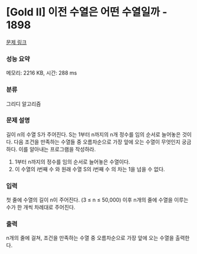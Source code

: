 # [Gold II] 이전 수열은 어떤 수열일까 - 1898 

[문제 링크](https://www.acmicpc.net/problem/1898) 

### 성능 요약

메모리: 2216 KB, 시간: 288 ms

### 분류

그리디 알고리즘

### 문제 설명

<p>길이 n의 수열 S가 주어진다. S는 1부터 n까지의 n개 정수를 임의 순서로 늘어놓은 것이다. 다음 조건을 만족하는 수열들 중 오름차순으로 가장 앞에 오는 수열이 무엇인지 궁금하다. 이를 알아내는 프로그램을 작성하라.</p>

<ol>
	<li>1부터 n까지의 정수를 임의 순서로 늘어놓은 수열이다.</li>
	<li>이 수열의 i번째 수 와 원래 수열 S의 i번째 수 의 차는 1을 넘을 수 없다.</li>
</ol>

### 입력 

 <p>첫 줄에 수열의 길이 n이 주어진다. (3 ≤ n ≤ 50,000) 이후 n개의 줄에 수열을 이루는 수가 한 개씩 차례대로 주어진다.</p>

### 출력 

 <p>n개의 줄에 걸쳐, 조건을 만족하는 수열 중 오름차순으로 가장 앞에 오는 수열을 출력한다.</p>

